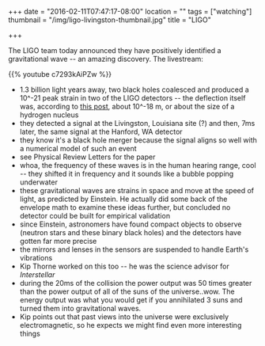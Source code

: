 +++
date = "2016-02-11T07:47:17-08:00"
location = ""
tags = ["watching"]
thumbnail = "/img/ligo-livingston-thumbnail.jpg"
title = "LIGO"

+++

The LIGO team today announced they have positively identified a gravitational wave --
an amazing discovery.  The livestream:

<!--more-->

{{% youtube c7293kAiPZw %}}

* 1.3 billion light years away, two black holes coalesced and produced a 10^-21
peak strain in two of the LIGO detectors --
the deflection itself was,
according to [this post](https://lobste.rs/s/qn26iy/ligo_detects_gravitational_waves_from_the_merger_of_two_black_holes),
about 10^-18 m, or about the size of a hydrogen nucleus
* they detected a signal at the Livingston, Louisiana site (?)
and then, 7ms later, the same signal at the Hanford, WA detector
* they know it's a black hole merger
because the signal aligns so well with a numerical model of such an event
* see Physical Review Letters for the paper
* whoa, the frequency of these waves is in the human hearing range, cool --
they shifted it in frequency and it sounds like a bubble popping underwater
* these gravitational waves are strains in space and move at the speed of light,
as predicted by Einstein.
He actually did some back of the envelope math to examine these ideas further,
but concluded no detector could be built for empirical validation
* since Einstein, astronomers have found compact objects to observe
(neutron stars and these binary black holes)
and the detectors have gotten far more precise
* the mirrors and lenses in the sensors are suspended  to handle Earth's vibrations
* Kip Thorne worked on this too -- he was the science advisor for *Interstellar*
* during the 20ms of the collision the power output was
50 times greater than the power output of all of the suns of the universe..wow.
The energy output was what you would get if you annihilated 3 suns and turned them into gravitational waves.
* Kip points out that past views into the universe were exclusively electromagnetic,
so he expects we might find even more interesting things
